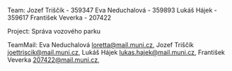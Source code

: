Team:
Jozef Triščík - 359347
Eva Neduchalová - 359893
Lukáš Hájek - 359617
František Veverka - 207422

Project: Správa vozového parku

TeamMail:
Eva Neduchalová <loretta@mail.muni.cz>, Jozef Triščík <joettriscik@mail.muni.cz>, Lukáš Hájek <lukas.hajek@mail.muni.cz>, František Veverka <207422@mail.muni.cz>,